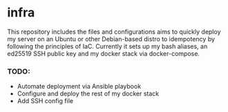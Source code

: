 <h1>infra</h1>
<p>This repository includes the files and configurations aims to quickly deploy my server on an Ubuntu or other Debian-based distro to idempotency by following the principles of IaC.<brA>
Currently it sets up my bash aliases, an ed25519 SSH public key and my docker stack via docker-compose.</p>

<h3>TODO:</h3>
<ul>
    <li> Automate deployment via Ansible playbook</li>
    <li> Configure and deploy the rest of my docker stack </li>
    <li> Add SSH config file </li>
<ul>
